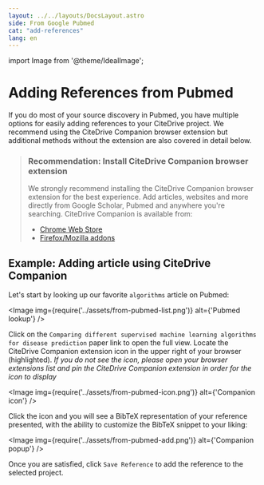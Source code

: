 ```yaml
---
layout: ../../layouts/DocsLayout.astro
side: From Google Pubmed
cat: "add-references"
lang: en
---
```


import Image from '@theme/IdealImage';

# Adding References from Pubmed

If you do most of your source discovery in Pubmed, you have multiple options for easily adding references to your CiteDrive project. We recommend using the CiteDrive Companion browser extension but additional methods without the extension are also covered in detail below.

> ### Recommendation: Install CiteDrive Companion browser extension
>
> We strongly recommend installing the CiteDrive Companion browser extension for the best experience. Add articles, websites and more directly from Google Scholar, Pubmed and anywhere you're searching. CiteDrive Companion is available from:
> * [Chrome Web Store](https://chrome.google.com/webstore/detail/citedrive-companion/gmmonfphegngpcbcapfbgembkjeookik)
> * [Firefox/Mozilla addons](https://addons.mozilla.org/af/firefox/addon/citedrive-companion/)

## Example: Adding article using CiteDrive Companion

Let's start by looking up our favorite `algorithms` article on Pubmed:

<Image img={require('../assets/from-pubmed-list.png')} alt={'Pubmed lookup'} />

Click on the `Comparing different supervised machine learning algorithms for disease prediction` paper link to open the full view. Locate the CiteDrive Companion extension icon in the upper right of your browser (highlighted). _If you do not see the icon, please open your browser extensions list and pin the CiteDrive Companion extension in order for the icon to display_

<Image img={require('../assets/from-pubmed-icon.png')} alt={'Companion icon'} />

Click the icon and you will see a BibTeX representation of your reference presented, with the ability to customize the BibTeX snippet to your liking:

<Image img={require('../assets/from-pubmed-add.png')} alt={'Companion popup'} />

Once you are satisfied, click `Save Reference` to add the reference to the selected project.
